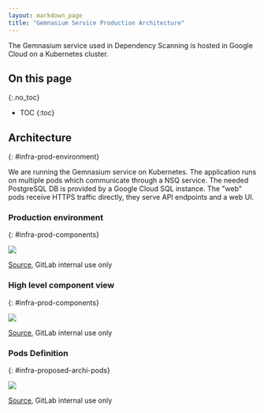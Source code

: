 ```yaml
---
layout: markdown_page
title: "Gemnasium Service Production Architecture"
---
```


The Gemnasium service used in Dependency Scanning is hosted in Google Cloud on a Kubernetes cluster.

## On this page
{:.no_toc}

- TOC
{:toc}

## Architecture
{: #infra-prod-environment}

We are running the Gemnasium service on Kubernetes. The application runs on multiple pods which communicate through a NSQ service. The needed PostgreSQL DB
is provided by a Google Cloud SQL instance. The "web" pods receive HTTPS traffic directly, they serve API endpoints and a web UI.

### Production environment
{: #infra-prod-components}

<img src="https://docs.google.com/drawings/d/e/2PACX-1vQDDKfZsuynorz64THC4TCDbRd0LhBxIX3B9DhFbh8CMiqHnbv3lk2Q4gJl0mfF1i-_nWLxb2f7Nh0b/pub?w=1566&h=1035">

[Source](https://docs.google.com/drawings/d/1A7Uw4hVC1US_I6nEY79_mIyX1dnBegKyLhKjGkf70Mc/edit), GitLab internal use only

### High level component view
{: #infra-prod-components}

<img src="https://docs.google.com/drawings/d/e/2PACX-1vRENZDwgciEb5lwATJrT9QKdW2ss_vu-1CQPPMah66mZqJMfgrRy_BNCw4WXKLC8IHCsjq40axN_65b/pub?w=1527&h=1121">

[Source](https://docs.google.com/drawings/d/1AJ21B-6zgJAF_g8L_dhbdRtIuZ2XCSA1pY0f0u-Z9kQ/edit), GitLab internal use only


### Pods Definition
{: #infra-proposed-archi-pods}

<img src="https://docs.google.com/drawings/d/e/2PACX-1vSu_DTqRC6FzproU3SUOZRaxS0ySo27h4IOZAqwTVHTiRtr9fLA74OL8sbLoOioXxwp1apucZK7Nsq-/pub?w=1201&h=807">

[Source](https://docs.google.com/drawings/d/1pSC4Y1rQeNNLVk9iudBjn0J6gY9QTBC7FAzaae3SpMI/edit), GitLab internal use only

